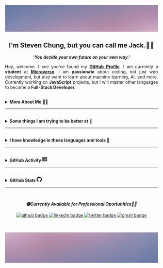 <img src="assets/Welcome.gif" alt="welcome gif">

<h2 align="center">I'm Steven Chung, but you can call me Jack.🙋‍♂️</h2>
<p align="center"><i><strong>'You decide your own future on your own way.'</strong></i></p>

<p align="justify"> Hey, welcome. I see you've found my <b><a href="https://github.com/jcy2704">GitHub Profile</a></b>. I am currently a <b>student</b> at <strong><a href="https://microverse.org">Microverse</a></strong>. I am <b>passionate</b> about coding, not just web development, but also want to learn about machine learning, AI, and more. Currently working on <b>JavaScript</b> projects, but I will master other languages to become a <b>Full-Stack Developer.</b></p>
<br>

<details>
  <summary><strong>More About Me 🙋‍♂️</strong></summary>
  <br>
  <p align="justify">I see you want to know more about me 😁 I will be happy to tell you more. <br>
  <br>
    I am <b>18 years old</b>. I recently graduated from high school 🏫 and I will pursue a career in <b>Computer Science</b> (waiting for University acceptance) meanwhile I am learning how to code. I have had an interest in coding since 7th grade, but never really focused on learning to code until now because of school</p>
   
   <img height=430 width=320 align="right" src="https://64.media.tumblr.com/04c3c993b26180eb0b3477c0f0266b5c/tumblr_prn11eFHDe1we9f2ro1_500.gifv" alt="gif">
  
   **Hobbies** 
   - Volleyball 🏐
   - Coding 👨‍💻
   - Exercise 🏃‍♂️
   - Gaming 🖱️
   
   **Fun facts**
   - I won a Volleyball tournament
   - I am addicted to Oreos
   - I want to be more creative
   - I am interested in business and investments
   
  **I am currently**
   - Reading 'The 10X Rule by Grant Cardone'📖
   - Working with JavaScript
   - Learning ReactJS
   - Eating a Oreo
   
</details>

<hr>
<br>

<details>
  <summary><strong>Some things I am trying to be better at 🔧</strong></summary>
  <br>

  - Mastering JavaScript
  - Read 30 min a day📖
  - Sleep early 💤
  - Wake up early ☀️

</details>

<hr>
<br>

<details>
  <summary><strong>I have knowledge in these languages and tools 🧠</strong></summary>
  <br>

  <p><strong>IRL Languages:</strong></p>

  - Spanish
  - English

  <br>

  <p><strong>Front-end Languages</strong></p>
  <img height="35" src="https://raw.githubusercontent.com/github/explore/80688e429a7d4ef2fca1e82350fe8e3517d3494d/topics/html/html.png" alt="HTML5">
  <img height="35" src="https://raw.githubusercontent.com/github/explore/80688e429a7d4ef2fca1e82350fe8e3517d3494d/topics/css/css.png" alt="CSS3"> 
  <img height="35" src="https://raw.githubusercontent.com/github/explore/80688e429a7d4ef2fca1e82350fe8e3517d3494d/topics/javascript/javascript.png" alt="JavaScript"> 
  
  <br>
  <br>
  
  <p><strong>Backend-end Languages</strong></p>
  <img height="35" src="https://raw.githubusercontent.com/github/explore/80688e429a7d4ef2fca1e82350fe8e3517d3494d/topics/ruby/ruby.png" alt="Ruby">
  <img height="35" src="https://raw.githubusercontent.com/github/explore/80688e429a7d4ef2fca1e82350fe8e3517d3494d/topics/python/python.png" alt="Python">
  <img height="35" src="https://raw.githubusercontent.com/github/explore/80688e429a7d4ef2fca1e82350fe8e3517d3494d/topics/postgresql/postgresql.png" alt="PostgreSQL">
  
  <br>
  <br>
  
  <p><strong>Tools</strong></p>
  <img height="35" src="https://raw.githubusercontent.com/devicons/devicon/master/icons/git/git-original.svg" alt="Git">
  <img height="35" src="https://raw.githubusercontent.com/devicons/devicon/master/icons/github/github-original.svg" alt="GitHub">
  <img height="35" src="https://raw.githubusercontent.com/devicons/devicon/master/icons/visualstudio/visualstudio-plain.svg" alt="VSCode">
  <img height="35" src="https://raw.githubusercontent.com/devicons/devicon/master/icons/webpack/webpack-original.svg" alt="Webpack">
  <img height="35" src="https://raw.githubusercontent.com/devicons/devicon/master/icons/nodejs/nodejs-original.svg" alt="NodeJS">
  
  <br>
  <br>
  
  <p><strong>Frameworks</strong></p>
  
  <img height="35" src="https://raw.githubusercontent.com/devicons/devicon/master/icons/rails/rails-plain.svg" alt="Ruby on Rails">
  <img height="35" src="https://raw.githubusercontent.com/github/explore/80688e429a7d4ef2fca1e82350fe8e3517d3494d/topics/react/react.png" alt="React">
  <img height="35" src="https://raw.githubusercontent.com/devicons/devicon/master/icons/bootstrap/bootstrap-plain.svg" alt="Bootstrap">
  

</details>

<hr>
<br>

<details>
  <summary><strong>GitHub Activity <img width=17 height=17 src="assets/icons/activity.svg" alt="activity icon"></strong></summary>

<!--START_SECTION:activity-->
1. 🎉 Merged PR [#3](https://github.com//jcy2704/calculator/pull/3) in [jcy2704/calculator](https://github.com//jcy2704/calculator)
2. 💪 Opened PR [#3](https://github.com//jcy2704/calculator/pull/3) in [jcy2704/calculator](https://github.com//jcy2704/calculator)
3. 🎉 Merged PR [#2](https://github.com//jcy2704/calculator/pull/2) in [jcy2704/calculator](https://github.com//jcy2704/calculator)
4. 💪 Opened PR [#2](https://github.com//jcy2704/calculator/pull/2) in [jcy2704/calculator](https://github.com//jcy2704/calculator)
5. 🎉 Merged PR [#1](https://github.com//jcy2704/calculator/pull/1) in [jcy2704/calculator](https://github.com//jcy2704/calculator)
<!--END_SECTION:activity-->

</details>

<hr>
<br>

<details>
  <summary><strong>GitHub Stats <img width=17 height=17 src="assets/icons/github.svg" alt="github icon"></strong></summary>
  <br>
  <p align="center"><img src="https://github-readme-stats.vercel.app/api?username=jcy2704&show_icons=true&bg_color=30,697aa2,d1b5cb&title_color=2d6892&icon_color=2d6892"> <img src="https://github-readme-stats.vercel.app/api/top-langs/?username=jcy2704&layout=compact&show_icons=true&bg_color=30,d1b5cb,697aa2&title_color=2d6892&icon_color=2d6892"></p>
</details>

<hr>
<br>

***<p align="center">🟢Currently Available for Professional Oportunities👨‍💻</p>***
<p align="center">
  <a href="https://github.com/jcy2704">
    <img src="https://img.shields.io/github/followers/jcy2704?color=%23181717&label=JCY2704&logo=github&logoColor=%23181717&style=for-the-badge" alt="github badge">
  </a>
  <a href="https://www.linkedin.com/in/stevenjchung">
    <img src="https://img.shields.io/badge/Steven%20J%20Chung-Connect-0077B5?style=for-the-badge&logo=linkedin&logoColor=0077B5" alt="linkedin badge">
  </a>
  <a href="https://twitter.com/yiak_">
    <img src="https://img.shields.io/twitter/follow/yiak_?color=%231DA1F2&label=FOLLOW&logo=twitter&style=for-the-badge" alt="twitter badge">
  </a>
  <a href="mailto:stevenjchung12@gmail.com">
    <img src="https://img.shields.io/badge/Email%20me-D14836?style=for-the-badge&logo=gmail&logoColor=white" alt="gmail badge">
  </a>
  
</p>

<br><br>
<img width=1140 height=100 src="assets/Footer.png" alt="footer">
